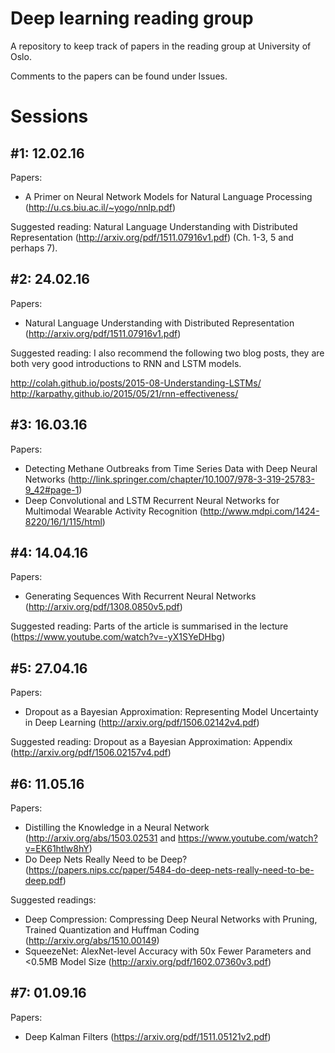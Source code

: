 # Deep learning reading group

A repository to keep track of papers in the reading group at University of Oslo.

Comments to the papers can be found under Issues. 

# Sessions

## #1: 12.02.16  
Papers: 
- A Primer on Neural Network Models for Natural Language Processing (http://u.cs.biu.ac.il/~yogo/nnlp.pdf)

Suggested reading: Natural Language Understanding with Distributed Representation (http://arxiv.org/pdf/1511.07916v1.pdf) (Ch. 1-3, 5 and perhaps 7).

## #2: 24.02.16 
Papers: 
- Natural Language Understanding with Distributed Representation (http://arxiv.org/pdf/1511.07916v1.pdf)

Suggested reading: I also recommend the following two blog posts, they are both very good introductions to RNN and LSTM models.

http://colah.github.io/posts/2015-08-Understanding-LSTMs/
http://karpathy.github.io/2015/05/21/rnn-effectiveness/

## #3: 16.03.16 
Papers: 
- Detecting Methane Outbreaks from Time Series Data with Deep Neural Networks (http://link.springer.com/chapter/10.1007/978-3-319-25783-9_42#page-1)
- Deep Convolutional and LSTM Recurrent Neural Networks for Multimodal Wearable Activity Recognition (http://www.mdpi.com/1424-8220/16/1/115/html)

## #4: 14.04.16
Papers: 
- Generating Sequences With Recurrent Neural Networks (http://arxiv.org/pdf/1308.0850v5.pdf)

Suggested reading: Parts of the article is summarised in the lecture (https://www.youtube.com/watch?v=-yX1SYeDHbg)

## #5: 27.04.16
Papers: 
- Dropout as a Bayesian Approximation: Representing Model Uncertainty in Deep Learning (http://arxiv.org/pdf/1506.02142v4.pdf)

Suggested reading: Dropout as a Bayesian Approximation: Appendix (http://arxiv.org/pdf/1506.02157v4.pdf)

## #6: 11.05.16
Papers: 
- Distilling the Knowledge in a Neural Network (http://arxiv.org/abs/1503.02531 and https://www.youtube.com/watch?v=EK61htlw8hY)
- Do Deep Nets Really Need to be Deep? (https://papers.nips.cc/paper/5484-do-deep-nets-really-need-to-be-deep.pdf)

Suggested readings: 
- Deep Compression: Compressing Deep Neural Networks with Pruning, Trained Quantization and Huffman Coding (http://arxiv.org/abs/1510.00149)
- SqueezeNet: AlexNet-level Accuracy with 50x Fewer Parameters and <0.5MB Model Size (http://arxiv.org/pdf/1602.07360v3.pdf)

## #7: 01.09.16
Papers: 
- Deep Kalman Filters (https://arxiv.org/pdf/1511.05121v2.pdf) 
